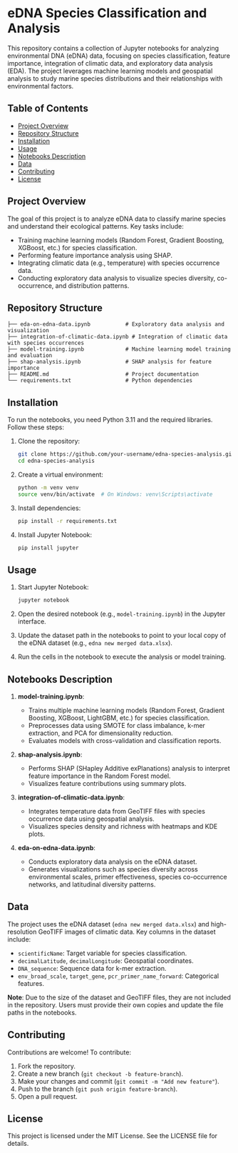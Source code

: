 # eDNA Species Classification and Analysis

This repository contains a collection of Jupyter notebooks for analyzing environmental DNA (eDNA) data, focusing on species classification, feature importance, integration of climatic data, and exploratory data analysis (EDA). The project leverages machine learning models and geospatial analysis to study marine species distributions and their relationships with environmental factors.

## Table of Contents
- [Project Overview](#project-overview)
- [Repository Structure](#repository-structure)
- [Installation](#installation)
- [Usage](#usage)
- [Notebooks Description](#notebooks-description)
- [Data](#data)
- [Contributing](#contributing)
- [License](#license)

## Project Overview
The goal of this project is to analyze eDNA data to classify marine species and understand their ecological patterns. Key tasks include:
- Training machine learning models (Random Forest, Gradient Boosting, XGBoost, etc.) for species classification.
- Performing feature importance analysis using SHAP.
- Integrating climatic data (e.g., temperature) with species occurrence data.
- Conducting exploratory data analysis to visualize species diversity, co-occurrence, and distribution patterns.

## Repository Structure
```
├── eda-on-edna-data.ipynb           # Exploratory data analysis and visualization
├── integration-of-climatic-data.ipynb # Integration of climatic data with species occurrences
├── model-training.ipynb             # Machine learning model training and evaluation
├── shap-analysis.ipynb              # SHAP analysis for feature importance
├── README.md                        # Project documentation
└── requirements.txt                 # Python dependencies
```

## Installation
To run the notebooks, you need Python 3.11 and the required libraries. Follow these steps:

1. Clone the repository:
   ```bash
   git clone https://github.com/your-username/edna-species-analysis.git
   cd edna-species-analysis
   ```

2. Create a virtual environment:
   ```bash
   python -m venv venv
   source venv/bin/activate  # On Windows: venv\Scripts\activate
   ```

3. Install dependencies:
   ```bash
   pip install -r requirements.txt
   ```

4. Install Jupyter Notebook:
   ```bash
   pip install jupyter
   ```

## Usage
1. Start Jupyter Notebook:
   ```bash
   jupyter notebook
   ```

2. Open the desired notebook (e.g., `model-training.ipynb`) in the Jupyter interface.

3. Update the dataset path in the notebooks to point to your local copy of the eDNA dataset (e.g., `edna new merged data.xlsx`).

4. Run the cells in the notebook to execute the analysis or model training.

## Notebooks Description
1. **model-training.ipynb**:
   - Trains multiple machine learning models (Random Forest, Gradient Boosting, XGBoost, LightGBM, etc.) for species classification.
   - Preprocesses data using SMOTE for class imbalance, k-mer extraction, and PCA for dimensionality reduction.
   - Evaluates models with cross-validation and classification reports.

2. **shap-analysis.ipynb**:
   - Performs SHAP (SHapley Additive exPlanations) analysis to interpret feature importance in the Random Forest model.
   - Visualizes feature contributions using summary plots.

3. **integration-of-climatic-data.ipynb**:
   - Integrates temperature data from GeoTIFF files with species occurrence data using geospatial analysis.
   - Visualizes species density and richness with heatmaps and KDE plots.

4. **eda-on-edna-data.ipynb**:
   - Conducts exploratory data analysis on the eDNA dataset.
   - Generates visualizations such as species diversity across environmental scales, primer effectiveness, species co-occurrence networks, and latitudinal diversity patterns.

## Data
The project uses the eDNA dataset (`edna new merged data.xlsx`) and high-resolution GeoTIFF images of climatic data. Key columns in the dataset include:
- `scientificName`: Target variable for species classification.
- `decimalLatitude`, `decimalLongitude`: Geospatial coordinates.
- `DNA_sequence`: Sequence data for k-mer extraction.
- `env_broad_scale`, `target_gene`, `pcr_primer_name_forward`: Categorical features.

**Note**: Due to the size of the dataset and GeoTIFF files, they are not included in the repository. Users must provide their own copies and update the file paths in the notebooks.

## Contributing
Contributions are welcome! To contribute:
1. Fork the repository.
2. Create a new branch (`git checkout -b feature-branch`).
3. Make your changes and commit (`git commit -m "Add new feature"`).
4. Push to the branch (`git push origin feature-branch`).
5. Open a pull request.

## License 
This project is licensed under the MIT License. See the LICENSE file for details.
